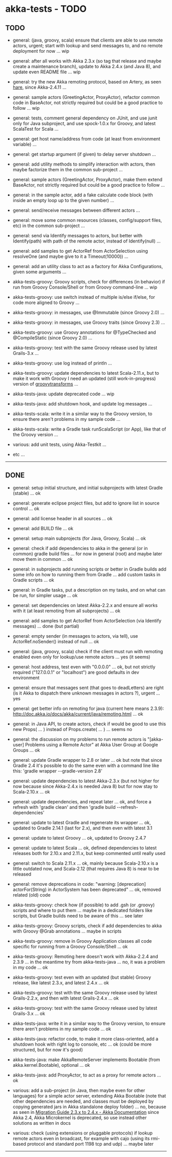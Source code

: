 akka-tests - TODO
=================

TODO
----
- general: (java, groovy, scala) ensure that clients are able to use remote actors, urgent; start with lookup and send messages to, and no remote deployment for now ... wip
- general: after all works with Akka 2.3.x (so tag that release and maybe create a maintenance branch), update to Akka 2.4.x (and Java 8), and update even README file ... wip
- general: try the new Akka remoting protocol, based on Artery, as seen [hare](http://doc.akka.io/docs/akka/2.4/java/remoting-artery.html), since Akka-2.4.11 ...
- general: sample actors (GreetingActor, ProxyActor), refactor common code in BaseActor, not strictly required but could be a good practice to follow ... wip
- general: tests, comment general dependency on JUnit, and use junit only for Java subproject, and use spock-1.0.x for Groovy, and latest ScalaTest for Scala ...
- general: get host name/address from code (at least from environment variable) ...
- general: get startup argument (if given) to delay server shutdown ...
- general: add utility methods to simplify interaction with actors, then maybe factorize them in the common sub-project ...
- general: sample actors (GreetingActor, ProxyActor), make them extend BaseActor, not strictly required but could be a good practice to follow ...
- general: in the sample actor, add a fake calculate code block (with inside an empty loop up to the given number) ...
- general: send/receive messages between different actors ...
- general: move some common resources (classes, config/support files, etc) in the common sub-project ...
- general: send via Identify messages to actors, but better with Identify(path) with path of the remote actor, instead of Identify(null) ...
- general: add samples to get ActorRef from ActorSelection using resolveOne (and maybe give to it a Timeout(10000)) ...
- general: add an utility class to act as a factory for Akka Configurations, given some arguments ...

- akka-tests-groovy: Groovy scripts, check for differences (in behavior) if run from Groovy Console/Shell or from Groovy command-line ... wip
- akka-tests-groovy: use switch instead of multiple is/else if/else, for code more aligned to Groovy ...
- akka-tests-groovy: in messages, use @Immutable (since Groovy 2.0) ...
- akka-tests-groovy: in messages, use Groovy traits (since Groovy 2.3) ...
- akka-tests-groovy: use Groovy annotations for @TypeChecked and @CompileStatic (since Groovy 2.0) ...
- akka-tests-groovy: test with the same Groovy release used by latest Grails-3.x ...
- akka-tests-groovy: use log instead of println ...
- akka-tests-groovy: update dependencies to latest Scala-2.11.x, but to make it work with Groovy I need an updated (still work-in-progress) version of [groovytransforms](https://github.com/smartiniOnGitHub/groovytransforms) ...

- akka-tests-java: update deprecated code ... wip
- akka-tests-java: add shutdown hook, and update log messages ...

- akka-tests-scala: write it in a similar way to the Groovy version, to ensure there aren't problems in my sample code ...
- akka-tests-scala: write a Gradle task runScalaScript (or App), like that of the Groovy version ...

- various: add unit tests, using Akka-Testkit ...


- etc ...

---------------


DONE
----
- general: setup initial structure, and initial subprojects with latest Gradle (stable) ... ok
- general: generate eclipse project files, but add to ignore list in source control ... ok
- general: add license header in all sources ... ok
- general: add BUILD file ... ok
- general: setup main subprojects (for Java, Groovy, Scala) ... ok
- general: check if add dependencies to akka in the general (or in common) gradle build files ... for now in general (root) and maybe later move them in common ... ok
- general: in subprojects add running scripts or better in Gradle builds add some info on how to running them from Gradle ... add custom tasks in Gradle scripts ...  ok
- general: in Gradle tasks, put a description on my tasks, and on what can be run, for simpler usage ... ok
- general: set dependencies on latest Akka-2.2.x and ensure all works with it (at least remoting from all subprojects) ... ok
- general: add samples to get ActorRef from ActorSelection (via Identify messages) ... done (but partial)
- general: empty sender (in messages to actors, via tell), use ActorRef.noSender() instead of null ... ok
- general: (java, groovy, scala) check if the client must run with remoting enabled even only for lookup/use remote actors ... yes (it seems)
- general: host address, test even with "0.0.0.0" ... ok, but not strictly required ("127.0.0.1" or "localhost") are good defaults in dev environment
- general: ensure that messages sent (that goes to deadLetters) are right (is it Akka to dispatch there unknown messages in actors ?), urgent ... yes
- general: get better info on remoting for java (current here means 2.3.9): http://doc.akka.io/docs/akka/current/java/remoting.html ... ok
- general: in Java API, to create actors, check if would be good to use this new Props( ... ) instead of Props.create( ... ) ... seems no
- general: the discussion on my problems to run remote actors is "[akka-user] Problems using a Remote Actor" at Akka User Group at Google Groups ... ok
- general: update Gradle wrapper to 2.8 or later ... ok but note that since Gradle 2.4 it's possible to do the same even with a command line like this: 'gradle wrapper --gradle-version 2.8'
- general: update dependencies to latest Akka-2.3.x (but not higher for now because since Akka-2.4.x is needed Java 8) but for now stay to Scala-2.10.x ... ok
- general: update dependencies, and repeat later ... ok, and force a refresh with 'gradle clean' and then 'gradle build --refresh-dependencies'
- general: update to latest Gradle and regenerate its wrapper ... ok, updated to Gradle 2.14.1 (last for 2.x), and then even with latest 3.1
- general: update to latest Groovy ... ok, updated to Groovy 2.4.7
- general: update to latest Scala ... ok, defined dependencies to latest releases both for 2.10.x and 2.11.x, but keep commented until really used
- general: switch to Scala 2.11.x ... ok, mainly because Scala-2.10.x is a little outdated now, and Scala-2.12 (that requires Java 8) is near to be released
- general: remove deprecations in code: "warning: [deprecation] actorFor(String) in ActorSystem has been deprecated" ... ok, removed related (old) code

- akka-tests-groovy: check how (if possible) to add .gsh (or .groovy) scripts and where to put them ... maybe in a dedicated folders like scripts, but Gradle builds need to be aware of this ... see later
- akka-tests-groovy: Groovy scripts, check if add dependencies to akka with Groovy @Grab annotations ... maybe in scripts
- akka-tests-groovy: remove in Groovy Application classes all code specific for running from a Groovy Console/Shell ... ok
- akka-tests-groovy: Remoting here doesn't work with Akka-2.2.4 and 2.3.9 ... in the meantime try from akka-tests-java ... no, it was a problem in my code ... ok
- akka-tests-groovy: test even with an updated (but stable) Groovy release, like latest 2.3.x, and latest 2.4.x ... ok
- akka-tests-groovy: test with the same Groovy release used by latest Grails-2.2.x, and then with latest Grails-2.4.x ... ok
- akka-tests-groovy: test with the same Groovy release used by latest Grails-3.x ... ok

- akka-tests-java: write it in a similar way to the Groovy version, to ensure there aren't problems in my sample code ... ok
- akka-tests-java: refactor code, to make it more class-oriented, add a shutdown hook with right log to console, etc ... ok (could be more structured, but for now it's good)
- akka-tests-java: make AkkaRemoteServer implements Bootable (from akka.kernel.Bootable), optional ... ok
- akka-tests-java: add ProxyActor, to act as a proxy for remote actors ... ok

- various: add a sub-project (in Java, then maybe even for other languages) for a simple actor server, extending Akka Bootable (note that other dependencies are needed, and classes must be deployed by copying generated jars in Akka standalone deploy folder) ... no, because as seen in [Migration Guide 2.3.x to 2.4.x - Akka Documentation](http://doc.akka.io/docs/akka/current/project/migration-guide-2.3.x-2.4.x.html) since Akka 2.4, Akka Microkernel is deprecated, so use instead other solutions as written in docs
- various: check (using extensions or pluggable protocols) if lookup remote actors even in broadcast, for example with cajo (using its rmi-based protocol and standard port 1198 tcp and udp) ... maybe later


---------------
